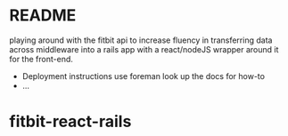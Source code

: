 # README
playing around with the fitbit api to increase fluency in transferring data across middleware into a rails app with a react/nodeJS wrapper around it for the front-end.


* Deployment instructions
use foreman 
look up the docs for how-to
* ...
# fitbit-react-rails
